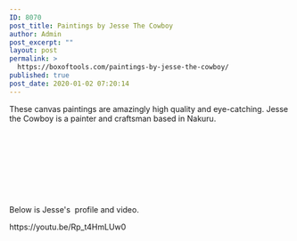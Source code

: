 ```yaml
---
ID: 8070
post_title: Paintings by Jesse The Cowboy
author: Admin
post_excerpt: ""
layout: post
permalink: >
  https://boxoftools.com/paintings-by-jesse-the-cowboy/
published: true
post_date: 2020-01-02 07:20:14
---
```

<!-- wp:paragraph -->
<p>These canvas paintings are amazingly high quality and eye-catching. Jesse the Cowboy is a painter and craftsman based in Nakuru. </p>
<!-- /wp:paragraph -->

<p><a data-elementor-lightbox-slideshow="all" href="https://boxoftools.com/wp-content/uploads/2020/03/DSC_0945-Large.jpg"><br>
														</a><br>
				<a data-elementor-lightbox-slideshow="all" href="https://boxoftools.com/wp-content/uploads/2020/03/DSC_0940-Large.jpg"><br>
														</a><br>
				<a data-elementor-lightbox-slideshow="all" href="https://boxoftools.com/wp-content/uploads/2020/03/DSC_0939-Large.jpg"><br>
														</a><br>
				<a data-elementor-lightbox-slideshow="all" href="https://boxoftools.com/wp-content/uploads/2020/03/DSC_0937-Large.jpg"><br>
														</a></p>
<p>Below is Jesse's&nbsp; profile and video.&nbsp;</p>
<p>https://youtu.be/Rp_t4HmLUw0</p>